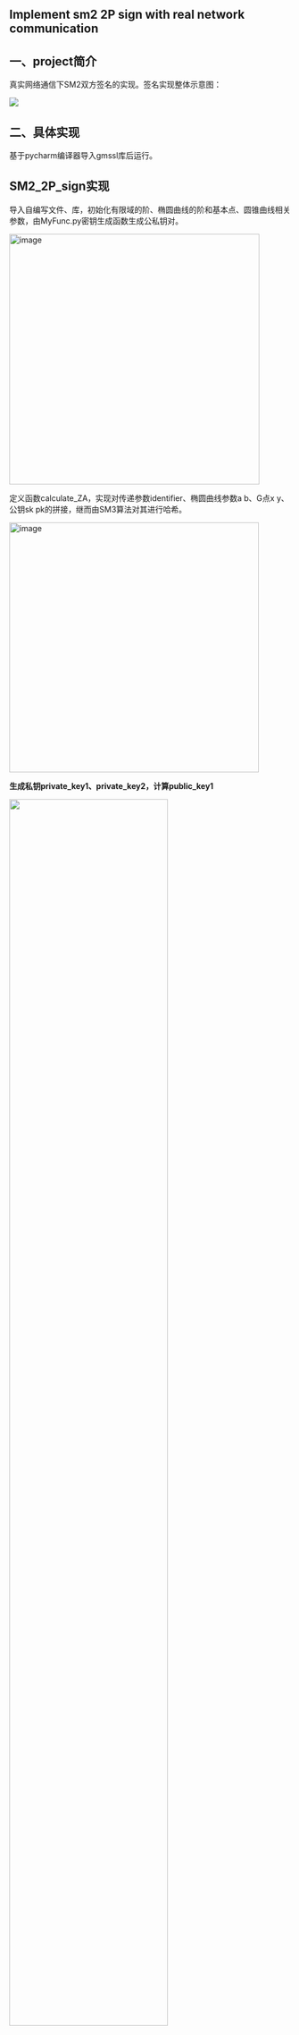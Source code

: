 **Implement sm2 2P sign with real network communication**
-
**一、project简介**
-
真实网络通信下SM2双方签名的实现。签名实现整体示意图：

<img src="https://github.com/QiusuoJC/homework_group28/assets/104217417/eb8f6d62-f385-49f1-9d1d-fcbcd4787de6">

**二、具体实现**
-
基于pycharm编译器导入gmssl库后运行。

**SM2_2P_sign实现**
-
导入自编写文件、库，初始化有限域的阶、椭圆曲线的阶和基本点、圆锥曲线相关参数，由MyFunc.py密钥生成函数生成公私钥对。

<img width="448" alt="image" src="https://github.com/QiusuoJC/homework_group_28/assets/123710102/390b9abb-865f-4cb2-a9da-959b3947fd15">

定义函数calculate_ZA，实现对传递参数identifier、椭圆曲线参数a b、G点x y、公钥sk pk的拼接，继而由SM3算法对其进行哈希。

<img width="447" alt="image" src="https://github.com/QiusuoJC/homework_group_28/assets/123710102/1ba68ec6-e4e8-4288-982e-ac684b9e5a9e">

**生成私钥private_key1、private_key2，计算public_key1**

<img src="https://github.com/QiusuoJC/homework_group28/assets/104217417/6c285a2c-34ad-4a5a-9fa9-067624ec2365" width=75% height=75%>

1. 由随机数生成器生成私钥private_key1、private_key2
2. 在发送方计算$public\_key1= private\_key1^{-1}*BASE\_POINT$
3. 将public_key1发送至接收方

<img width="426" alt="image" src="https://github.com/QiusuoJC/homework_group_28/assets/123710102/ca6e0825-3172-45d7-ba7b-7183e42200ef">

**生成共享公钥shared_public_key**

<img src="https://github.com/QiusuoJC/homework_group28/assets/104217417/e3d62555-5ab9-4e71-ac55-70e2973ac039" width=40% height=40%>

接受方生成随机数private_key2后，计算$shared\_public\_key = private\_key2^{-1}*private\_key1-BASE\_POINT$。shared_public_key为共享公钥，需要公布。

<img width="467" alt="image" src="https://github.com/QiusuoJC/homework_group_28/assets/123710102/714c3e4d-8962-4dff-a167-0e5ceba71607">

**设置计算Z_A为双方标识符,计算e和partial_public_key1并发送至接收方**

<img src="https://github.com/QiusuoJC/homework_group28/assets/104217417/3cde51a2-037f-4bfb-8727-df2f14285dfe" width=50% height=50%>

1. 在发送方，利用在准备阶段定义的calculate_ZA函数计算Z_A，并将其级联message哈希得到e。
2. 生成随机数random_number1，计算$partial\_public\_key1=random\_number1*BASE\_POINT$
3. 将e和partial_public_key1发送至接收方

<img width="527" alt="image" src="https://github.com/QiusuoJC/homework_group_28/assets/123710102/0ee2dfb1-8021-46bc-b0ba-e254926b5491">


**计算部分签名r**

<img src="https://github.com/QiusuoJC/homework_group28/assets/104217417/f28aa04c-db76-4c9b-bd9a-c9a264d95f38" width=40% height=40%>

1. 接收方在此过程中会先生成两个随机数，分别称为random_number2和random_number3。
2. 接下来，他们将利用random_number2与基点BASE_POINT进行计算，得到partial_public_key2。
3. 在接收方的计算过程中，他们会利用partial_public_key2、combined_public_key[0]以及y1等值进行复杂的运算，最终得到变量r的值。这一过程包含了多个步骤，确保了r的安全性。
4. 同时，接收方还会通过使用private_key2和random_number2来计算变量s2，以及使用private_key2、r和random_number1来计算变量s3。
5. 最后，接收方将得到的变量r、s2和s3发送回发送方，完成整个流程。

###### 代码呈现

```python
random_number2 = secrets.randbelow(CURVE_ORDER-1)
    partial_public_key2 = MF.ECC_multiply(random_number2, BASE_POINT)
    partial_public_key3 = MF.ECC_multiply(random_number2, partial_public_key1)      #计算部分公钥3:将随机数2与部分公钥1相乘。
    combined_public_key = MF.ECC_add(partial_public_key3, partial_public_key2)
    r = (combined_public_key[0] + e) % CURVE_ORDER
    print("r =", r)
    s2 = (private_key2 * random_number2) % CURVE_ORDER
    s3 = (private_key2 * (r + random_number1)) % CURVE_ORDER
    print("s2 =", s2)
    print("s3 =", s3)
```

**生成签名s=(r,s)**

<img src="https://github.com/QiusuoJC/homework_group28/assets/104217417/48e3a25d-aba5-4b38-adce-2d76d624929b" width=50% height=50%>

1. 发送方接收到r，s2，s3后，计算$s=private\_key1 * random\_number1 * s2 + private\_key1 * s3 - r$
2. 判断其是否不等于零、是否不等于$CURVE\_ORDER - r$
3. 输出（r，s）

###### 代码呈现

```python
s = (private_key1 * random_number1 * s2 + private_key1 * s3 - r) % CURVE_ORDER
    if s != 0 and s != CURVE_ORDER - r:
        print("s =", s)
```

**输出结果展示**

设定发送方为Alice，所发送的消息为Hello_Bob，则真实网络通信下SM2双方签名实现的输出结果如下所示：

<img width="887" alt="image" src="https://github.com/QiusuoJC/homework_group_28/assets/123710102/f37aa40a-08b2-4a09-b1f7-c2c73e821ae9">

**MyFunc实现**
-
**初始化椭圆曲线参数和有限域阶**

设置椭圆曲线和有限域的阶、椭圆曲线参数

```python
#设置椭圆曲线和有限域的阶
FIELD_ORDER = 0xFFFFFFFEFFFFFFFFFFFFFFFFFFFFFFFFFFFFFFFF00000000FFFFFFFFFFFFFFFF
CURVE_ORDER = 0xFFFFFFFEFFFFFFFFFFFFFFFFFFFFFFFF7203DF6B21C6052B53BBF40939D54123
POINT_X = 0x32C4AE2C1F1981195F9904466A39C9948FE30BBFF2660BE1715A4589334C74C7
POINT_Y = 0xBC3736A2F4F6779C59BDCEE36B692153D0A9877CC62A474002DF32E52139F0A0
BASE_POINT = (POINT_X, POINT_Y)

#设置椭圆曲线参数
CURVE_PARAM_A = 0xFFFFFFFEFFFFFFFFFFFFFFFFFFFFFFFFFFFFFFFF00000000FFFFFFFFFFFFFFFC
CURVE_PARAM_B = 0x28E9FA9E9D9F5E344D5A9E4BCF6509A7F39789F515AB8F92DDBCBD414D940E93
```

**基于扩展欧几里得算法求逆**

```python
'''基于扩展欧几里得算法求逆'''
def calculate_inverse(a, b):
    if a == b:
        return (a, 1, 0)        #若相等,则直接返回
    else:
        flag = False
        c = [a]
        d = [b]
        e = []
        res = []
        #循环判断,直到res==0
        i = 0
        while not flag:
            e.append(d[i] // c[i])
            res.append(d[i] % c[i])
            d.append(c[i])
            c.append(res[i])
            i += 1
            if res[i-1] == 0:
                flag = True
        i -= 1
        res1 = [1]      #系数
        res2 = [0]      #系数
        res3 = c[i]     #公因子
        i -= 1
        num = i
        while i >= 0:
            res2.append(res1[num - i])
            res1.append(res2[num - i] - e[i] * res1[num - i])
            i -= 1
        if res3 == 1:
            return res1[-1] % b
        else:
            return -1
```

**Tonelli-Shanks求解二次剩余**

```python
'''Tonelli-Shanks求解二次剩余'''
def Tonelli_Shanks(y, p):
    #利用勒让德符号判断是否为二次剩余
    assert pow(y, (p - 1) // 2, p) == 1
    if p % 4 == 3:
        return pow(y, (p + 1) // 4, p)
    q = p - 1
    s = 0
    while q % 2 == 0:
        q = q // 2
        s += 1
    for t in range(2, p):
        if pow(t, (p - 1) // 2, p) == p - 1:
            c = pow(t, q, p)
            break
    r = pow(y, (q + 1) // 2, p)
    t = pow(y, q, p)
    m = s
    if t % p == 1:
        return r
    else:
        i = 0
        while t % p != 1:       #外层循环的判断条件
            temp = pow(t, 2**(i + 1), p)
            i += 1
            if temp % p == 1:
                b = pow(c, 2**(m - i - 1), p)
                r = r * b % p
                c = b * b % p
                t = t * c % p
                m = i
                i = 0       #每次内层循环结束后i值要更新为0
        return r
```

**椭圆曲线加法与乘法运算**

基于上述函数，定义椭圆曲线上的加法、乘法运算。

在加法运算中，包含斜率存在、斜率不存在，两种情况。利用微分求解。

```python
#椭圆曲线加法运算
def ECC_add(a, b):
    #考虑是否存在0的情况
    if a == 0 and b == 0:
        return 0
    if a == 0:
        return b
    if b == 0:
        return a
    if a == b:
        #此时无法直接求斜率，需要借助微分
        k = (3 * a[0] ** 2 + CURVE_PARAM_A) * calculate_inverse(2 * a[1], FIELD_ORDER) % FIELD_ORDER
        res = (k ** 2 - 2 * a[0]) % FIELD_ORDER
        list1 = [res, (k * (a[0] - res) - a[1]) % FIELD_ORDER]
        return list1
    else:
        #保证大数在前
        if a[0] > b[0]:
            temp = a
            a = b
            b = temp
        #计算斜率
        k = (b[1] - a[1]) * calculate_inverse(b[0] - a[0], FIELD_ORDER) % FIELD_ORDER
        #依据椭圆曲线的计算规则进行计算
        res = (k ** 2 - a[0] - b[0]) % FIELD_ORDER
        list2 = [res, (k * (a[0] - res) - a[1]) % FIELD_ORDER]
        return list2
```

```python
#椭圆曲线乘法运算
def ECC_multiply(a, b):
    res = 0     #初始化res为无穷远点O
    a_bin = bin(a)[2:]      #将a转为二进制
    b_temp = b
    for i in reversed(range(len(a_bin))):
        if a_bin[i] == '1':
            res = ECC_add(res, b_temp)
        b_temp = ECC_add(b_temp, b_temp)
    return res
```

**基于secret库实现密钥生成函数**

```python
'''基于secret库的密钥生成函数'''
def generate_key():
    private_key = int(secrets.token_hex(32), 16)
    public_key = ECC_multiply(private_key, BASE_POINT)
    return private_key, public_key
```

**变量类型转换函数**

将变量转换为bytes类型

```python
'''变量类型转换函数'''
#转换为bytes，第二参数为字节数，可以为空白
def to_byte(x, size=None):
    if isinstance(x, int):
        if size is None:        #计算合适的字节数
            size = 0
            tmp = x >> 64
            while tmp:
                size += 8
                tmp >>= 64
            tmp = x >> (size << 3)
            while tmp:
                size += 1
                tmp >>= 8
        elif x >> (size << 3):      #指定的字节数不够则截取低位
            x &= (1 << (size << 3)) - 1
        return x.to_bytes(size, byteorder='big')
    elif isinstance(x, str):
        x = x.encode()
        if size is not None and len(x) > size:      #超过指定长度
            x = x[:size]         #截取左侧字节
        return x
    elif isinstance(x, bytes):
        if size is not None and len(x) > size:      #超过指定长度
            x = x[:size]         #截取左侧字节
        return x
    elif isinstance(x, tuple) and len(x) == 2 and type(x[0]) == type(x[1]) == int:
        #针对坐标形式(x, y)
        return to_byte(x[0], size) + to_byte(x[1], size)
    return bytes(x)

```

**三、参考资料**
-
【1】<https://blog.csdn.net/qq_51999772/article/details/122642868>

【2】<https://blog.csdn.net/qq_43339242/article/details/123221091>

【3】上课PPT：SM2
